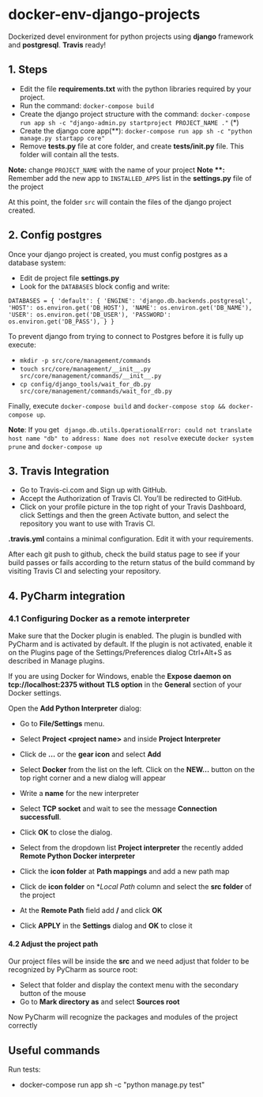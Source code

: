 # docker-env-django-projects
Dockerized devel environment for python projects using **django** framework and **postgresql**. **Travis** ready!

## 1. Steps
* Edit the file **requirements.txt** with the python libraries required by your project. 
* Run the command: `docker-compose build`
* Create the django project structure with the command: `docker-compose run app sh -c "django-admin.py startproject PROJECT_NAME ."` (*)
* Create the django core app(**): `docker-compose run app sh -c "python manage.py startapp core"`
* Remove **tests.py** file at core folder, and create  **tests/__init__.py** file. This folder will contain all the tests.

**Note:** change `PROJECT_NAME` with the name of your project
**Note \*\*:** Remember add the new app to `INSTALLED_APPS` list in the **settings.py** file of the project 

At this point, the folder `src` will contain the files of the django project created.

## 2. Config postgres 
Once your django project is created, you must config postgres as a database system:

* Edit de project file **settings.py**
* Look for the `DATABASES` block config and write:

`DATABASES = {
    'default': {
        'ENGINE': 'django.db.backends.postgresql',
        'HOST': os.environ.get('DB_HOST'),
        'NAME': os.environ.get('DB_NAME'),
        'USER': os.environ.get('DB_USER'),
        'PASSWORD': os.environ.get('DB_PASS'),
    }
}`

To prevent django from trying to connect to Postgres before it is fully up execute: 
* `mkdir -p src/core/management/commands`
* `touch src/core/management/__init__.py src/core/management/commands/__init__.py`
* `cp config/django_tools/wait_for_db.py src/core/management/commands/wait_for_db.py`

Finally, execute `docker-compose build` and `docker-compose stop && docker-compose up`. 

**Note**: If you get ` django.db.utils.OperationalError: could not translate host name "db" to address: Name does not resolve` execute `docker system prune` and `docker-compose up`






## 3. Travis Integration
* Go to Travis-ci.com and Sign up with GitHub.
* Accept the Authorization of Travis CI. You’ll be redirected to GitHub.
* Click on your profile picture in the top right of your Travis Dashboard, click Settings and then the green Activate button, and select the repository you want to use with Travis CI.

**.travis.yml** contains a minimal configuration. Edit it with your requirements.

After each git push to github, check the build status page to see if your build passes or fails according to the return status of the build command by visiting Travis CI and selecting your repository.


## 4. PyCharm integration

### 4.1 Configuring Docker as a remote interpreter

Make sure that the Docker plugin is enabled. The plugin is bundled with PyCharm and is activated by default. If the plugin is not activated, enable it on the Plugins page of the Settings/Preferences dialog Ctrl+Alt+S as described in Manage plugins.

If you are using Docker for Windows, enable the **Expose daemon on tcp://localhost:2375 without TLS option** in the **General** section of your Docker settings.

Open the **Add Python Interpreter** dialog:
* Go to **File/Settings** menu. 
* Select **Project \<project name>** and inside **Project Interpreter**
* Click de **...** or the **gear icon** and select **Add**
* Select **Docker** from the list on the left. Click on the **NEW...** button on the top right corner and a new dialog will appear

* Write a **name** for the new interpreter
* Select **TCP socket** and wait to see the message **Connection successfull**. 
* Click **OK** to close the dialog.

* Select from the dropdown list **Project interpreter** the recently added **Remote Python Docker interpreter**
* Click the **icon folder** at **Path mappings** and add a new path map
* Click de **icon folder** on **Local Path* column and select the **src folder** of the project
* At the **Remote Path** field add **/** and click **OK**
* Click **APPLY** in the **Settings** dialog and **OK** to close it

  
#### 4.2 Adjust the project path 

Our project files will be inside the **src** and we need adjust that folder to be recognized by PyCharm as source root:

* Select that folder and display the context menu with the secondary button of the mouse
* Go to **Mark directory as** and select **Sources root**

Now PyCharm will recognize the packages and modules of the project correctly



## Useful commands

Run tests:
   * docker-compose run app sh -c "python manage.py test" 